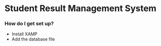 # Student Result Management System

### How do I get set up? ###

* Install XAMP
* Add the database file 
